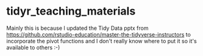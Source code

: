 # tidyr_teaching_materials
Mainly this is because I updated the Tidy Data pptx from https://github.com/rstudio-education/master-the-tidyverse-instructors to incorporate the pivot functions and I don't really know where to put it so it's available to others :-)
